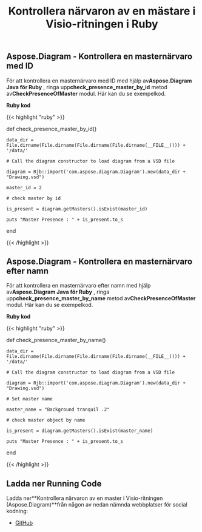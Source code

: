 ﻿---
title: Kontrollera närvaron av en mästare i Visio-ritningen i Ruby
type: docs
weight: 10
url: /sv/java/check-presence-of-a-master-in-the-visio-drawing-in-ruby/
---
## **Aspose.Diagram - Kontrollera en masternärvaro med ID**
 För att kontrollera en masternärvaro med ID med hjälp av**Aspose.Diagram Java för Ruby** , ringa upp**check_presence_master_by_id** metod av**CheckPresenceOfMaster** modul. Här kan du se exempelkod.

**Ruby kod**

{{< highlight "ruby" >}}

 def check_presence_master_by_id()

    data_dir = File.dirname(File.dirname(File.dirname(File.dirname(__FILE__)))) + '/data/'

    # Call the diagram constructor to load diagram from a VSD file

    diagram = Rjb::import('com.aspose.diagram.Diagram').new(data_dir + "Drawing.vsd")

    master_id = 2

    # check master by id

    is_present = diagram.getMasters().isExist(master_id)

    puts "Master Presence : " + is_present.to_s

end

{{< /highlight >}}
## **Aspose.Diagram - Kontrollera en masternärvaro efter namn**
 För att kontrollera en masternärvaro efter namn med hjälp av**Aspose.Diagram Java för Ruby** , ringa upp**check_presence_master_by_name** metod av**CheckPresenceOfMaster** modul. Här kan du se exempelkod.

**Ruby kod**

{{< highlight "ruby" >}}

 def check_presence_master_by_name()

    data_dir = File.dirname(File.dirname(File.dirname(File.dirname(__FILE__)))) + '/data/'

    # Call the diagram constructor to load diagram from a VSD file

    diagram = Rjb::import('com.aspose.diagram.Diagram').new(data_dir + "Drawing.vsd")

    # Set master name

    master_name = "Background tranquil .2"

    # check master object by name

    is_present = diagram.getMasters().isExist(master_name)

    puts "Master Presence : " + is_present.to_s

end

{{< /highlight >}}
## **Ladda ner Running Code**
 Ladda ner**Kontrollera närvaron av en master i Visio-ritningen (Aspose.Diagram)**från någon av nedan nämnda webbplatser för social kodning:

- [GitHub](https://github.com/asposediagram/Aspose.Diagram-for-Java/blob/master/Plugins/Aspose_Diagram_Java_for_Ruby/lib/asposediagramjava/Masters/checkpresenceofmaster.rb)
